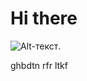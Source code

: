 # Hi there
![Alt-текст](https://static.wikia.nocookie.net/ultrakill/images/f/f1/V2-Trans.png/revision/latest?cb=20220826181442"v2").

ghbdtn rfr ltkf
